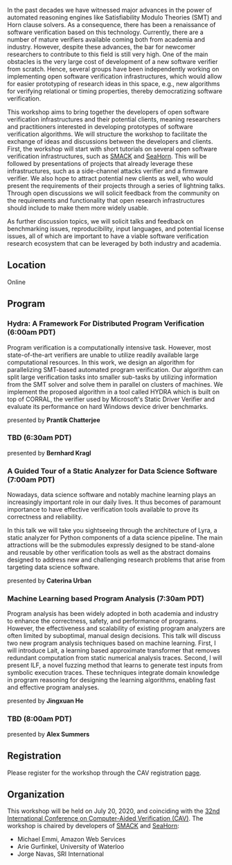 
In the past decades we have witnessed major advances in the power of automated reasoning engines like Satisfiability Modulo Theories (SMT) and Horn clause solvers. As a consequence, there has been a renaissance of software verification based on this technology. Currently, there are a number of mature verifiers available coming both from academia and industry. However, despite these advances, the bar for newcomer researchers to contribute to this field is still very high. One of the main obstacles is the very large cost of development of a new software verifier from scratch. Hence, several groups have been independently working on implementing open software verification infrastructures, which would allow for easier prototyping of research ideas in this space, e.g., new algorithms for verifying relational or timing properties, thereby democratizing software verification.

This workshop aims to bring together the developers of open software verification infrastructures and their potential clients, meaning researchers and practitioners interested in developing prototypes of software verification algorithms. We will structure the workshop to facilitate the exchange of ideas and discussions between the developers and clients. First, the workshop will start with short tutorials on several open software verification infrastructures, such as [SMACK] and [SeaHorn]. This will be followed by presentations of projects that already leverage these infrastructures, such as a side-channel attacks verifier and a firmware verifier. We also hope to attract potential new clients as well, who would present the requirements of their projects through a series of lightning talks. Through open discussions we will solicit feedback from the community on the requirements and functionality that open research infrastructures should include to make them more widely usable.

As further discussion topics, we will solicit talks and feedback on benchmarking issues, reproducibility, input languages, and potential license issues, all of which are important to have a viable software verification research ecosystem that can be leveraged by both industry and academia.

## Location

Online

## Program

### Hydra: A Framework For Distributed Program Verification (6:00am PDT)

Program verification is a computationally intensive task. However, most
state-of-the-art verifiers are unable to utilize readily available large
computational resources. In this work, we design an algorithm for
parallelizing SMT-based automated program verification. Our algorithm can
split large verification tasks into smaller sub-tasks by utilizing
information from the SMT solver and solve them in parallel on clusters of
machines. We implement the proposed algorithm in a tool called HYDRA which
is built on top of CORRAL, the verifier used by Microsoft's Static Driver
Verifier and evaluate its performance on hard Windows device driver
benchmarks.

presented by **Prantik Chatterjee**

### TBD (6:30am PDT)

presented by **Bernhard Kragl**

### A Guided Tour of a Static Analyzer for Data Science Software (7:00am PDT)

Nowadays, data science software and notably machine learning plays an increasingly important role in our daily lives. It thus becomes of paramount importance to have effective verification tools available to prove its correctness and reliability.

In this talk we will take you sightseeing through the architecture of Lyra, a static analyzer for Python components of a data science pipeline. The main attractions will be the submodules expressly designed to be stand-alone and reusable by other verification tools as well as the abstract domains designed to address new and challenging research problems that arise from targeting data science software.

presented by **Caterina Urban**

### Machine Learning based Program Analysis (7:30am PDT)

Program analysis has been widely adopted in both academia and industry to enhance the correctness, safety, and performance of programs. However, the effectiveness and scalability of existing program analyzers are often limited by suboptimal, manual design decisions. This talk will discuss two new program analysis techniques based on machine learning. First, I will introduce Lait, a learning based approximate transformer that removes redundant computation from static numerical analysis traces. Second, I will present ILF, a novel fuzzing method that learns to generate test inputs from symbolic execution traces. These techniques integrate domain knowledge in program reasoning for designing the learning algorithms, enabling fast and effective program analyses.

presented by **Jingxuan He**

### TBD (8:00am PDT)

presented by **Alex Summers**

## Registration

Please register for the workshop through the CAV registration [page](http://i-cav.org/2020/attending/).


## Organization

This workshop will be held on July 20, 2020, and coinciding with the [32nd International Conference on Computer-Aided Verification (CAV)][CAV]. The workshop is chaired by developers of [SMACK] and [SeaHorn]:

* Michael Emmi, Amazon Web Services
* Arie Gurfinkel, University of Waterloo
* Jorge Navas, SRI International

[SMACK]: http://smackers.github.io
[SeaHorn]: https://seahorn.github.io
[CAV]: http://i-cav.org/2020/
